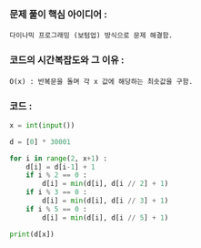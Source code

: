 ### 문제 풀이 핵심 아이디어 :
    다이나믹 프로그래밍 (보텀업) 방식으로 문제 해결함.

### 코드의 시간복잡도와 그 이유 :
    O(x) : 반복문을 돌며 각 x 값에 해당하는 최솟값을 구함.

### 코드 :
```python
x = int(input())

d = [0] * 30001

for i in range(2, x+1) :
    d[i] = d[i-1] + 1
    if i % 2 == 0 :
        d[i] = min(d[i], d[i // 2] + 1)
    if i % 3 == 0 :
        d[i] = min(d[i], d[i // 3] + 1)
    if i % 5 == 0 :
        d[i] = min(d[i], d[i // 5] + 1)

print(d[x])
```